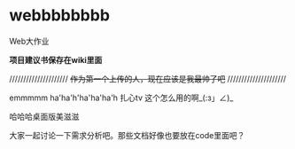 # webbbbbbbb
Web大作业

**项目建议书保存在wiki里面**

/////////////////////
<del>作为第一个上传的人，现在应该是我最帅了吧</del>
/////////////////////

emmmmm
ha'ha'h'ha'ha'ha'h
扎心tv 这个怎么用的啊_(:з」∠)_

哈哈哈桌面版美滋滋

大家一起讨论一下需求分析吧。那些文档好像也要放在code里面吧？
